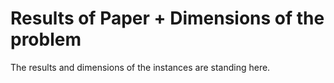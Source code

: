 # Results of Paper + Dimensions of the problem

The results and dimensions of the instances are standing here.
